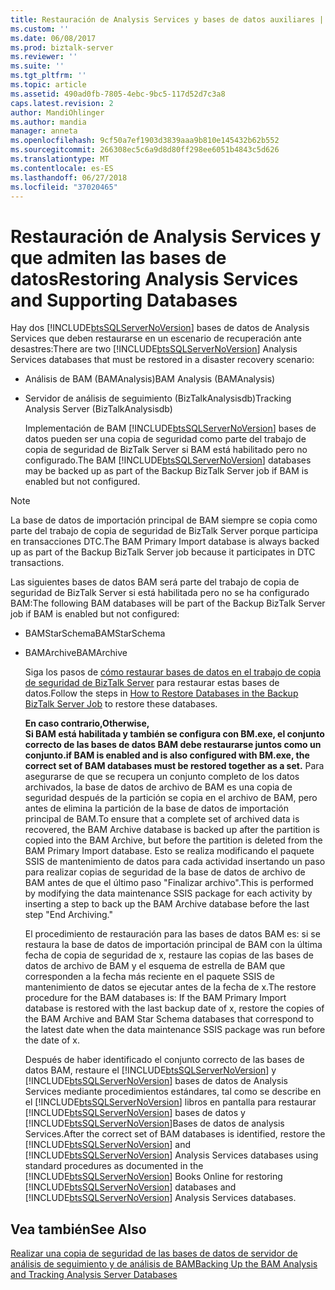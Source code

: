 ```yaml
---
title: Restauración de Analysis Services y bases de datos auxiliares | Microsoft Docs
ms.custom: ''
ms.date: 06/08/2017
ms.prod: biztalk-server
ms.reviewer: ''
ms.suite: ''
ms.tgt_pltfrm: ''
ms.topic: article
ms.assetid: 490ad0fb-7805-4ebc-9bc5-117d52d7c3a8
caps.latest.revision: 2
author: MandiOhlinger
ms.author: mandia
manager: anneta
ms.openlocfilehash: 9cf50a7ef1903d3839aaa9b810e145432b62b552
ms.sourcegitcommit: 266308ec5c6a9d8d80ff298ee6051b4843c5d626
ms.translationtype: MT
ms.contentlocale: es-ES
ms.lasthandoff: 06/27/2018
ms.locfileid: "37020465"
---
```

# <a name="restoring-analysis-services-and-supporting-databases"></a><span data-ttu-id="32c95-102">Restauración de Analysis Services y que admiten las bases de datos</span><span class="sxs-lookup"><span data-stu-id="32c95-102">Restoring Analysis Services and Supporting Databases</span></span>
<span data-ttu-id="32c95-103">Hay dos [!INCLUDE[btsSQLServerNoVersion](../includes/btssqlservernoversion-md.md)] bases de datos de Analysis Services que deben restaurarse en un escenario de recuperación ante desastres:</span><span class="sxs-lookup"><span data-stu-id="32c95-103">There are two [!INCLUDE[btsSQLServerNoVersion](../includes/btssqlservernoversion-md.md)] Analysis Services databases that must be restored in a disaster recovery scenario:</span></span>  
  
- <span data-ttu-id="32c95-104">Análisis de BAM (BAMAnalysis)</span><span class="sxs-lookup"><span data-stu-id="32c95-104">BAM Analysis (BAMAnalysis)</span></span>  
  
- <span data-ttu-id="32c95-105">Servidor de análisis de seguimiento (BizTalkAnalysisdb)</span><span class="sxs-lookup"><span data-stu-id="32c95-105">Tracking Analysis Server (BizTalkAnalysisdb)</span></span>  
  
  <span data-ttu-id="32c95-106">Implementación de BAM [!INCLUDE[btsSQLServerNoVersion](../includes/btssqlservernoversion-md.md)] bases de datos pueden ser una copia de seguridad como parte del trabajo de copia de seguridad de BizTalk Server si BAM está habilitado pero no configurado.</span><span class="sxs-lookup"><span data-stu-id="32c95-106">The BAM [!INCLUDE[btsSQLServerNoVersion](../includes/btssqlservernoversion-md.md)] databases may be backed up as part of the Backup BizTalk Server job if BAM is enabled but not configured.</span></span>  
  
> [!NOTE]  
>  <span data-ttu-id="32c95-107">La base de datos de importación principal de BAM siempre se copia como parte del trabajo de copia de seguridad de BizTalk Server porque participa en transacciones DTC.</span><span class="sxs-lookup"><span data-stu-id="32c95-107">The BAM Primary Import database is always backed up as part of the Backup BizTalk Server job because it participates in DTC transactions.</span></span>  
  
 <span data-ttu-id="32c95-108">Las siguientes bases de datos BAM será parte del trabajo de copia de seguridad de BizTalk Server si está habilitada pero no se ha configurado BAM:</span><span class="sxs-lookup"><span data-stu-id="32c95-108">The following BAM databases will be part of the Backup BizTalk Server job if BAM is enabled but not configured:</span></span>  
  
- <span data-ttu-id="32c95-109">BAMStarSchema</span><span class="sxs-lookup"><span data-stu-id="32c95-109">BAMStarSchema</span></span>  
  
- <span data-ttu-id="32c95-110">BAMArchive</span><span class="sxs-lookup"><span data-stu-id="32c95-110">BAMArchive</span></span>  
  
  <span data-ttu-id="32c95-111">Siga los pasos de [cómo restaurar bases de datos en el trabajo de copia de seguridad de BizTalk Server](../technical-guides/how-to-restore-databases-in-the-backup-biztalk-server-job.md) para restaurar estas bases de datos.</span><span class="sxs-lookup"><span data-stu-id="32c95-111">Follow the steps in [How to Restore Databases in the Backup BizTalk Server Job](../technical-guides/how-to-restore-databases-in-the-backup-biztalk-server-job.md) to restore these databases.</span></span>  
  
  <span data-ttu-id="32c95-112">**En caso contrario,**</span><span class="sxs-lookup"><span data-stu-id="32c95-112">**Otherwise,**</span></span>  
  <span data-ttu-id="32c95-113">**Si BAM está habilitada y también se configura con BM.exe, el conjunto correcto de las bases de datos BAM debe restaurarse juntos como un conjunto.**</span><span class="sxs-lookup"><span data-stu-id="32c95-113">**if BAM is enabled and is also configured with BM.exe, the correct set of BAM databases must be restored together as a set.**</span></span> <span data-ttu-id="32c95-114">Para asegurarse de que se recupera un conjunto completo de los datos archivados, la base de datos de archivo de BAM es una copia de seguridad después de la partición se copia en el archivo de BAM, pero antes de elimina la partición de la base de datos de importación principal de BAM.</span><span class="sxs-lookup"><span data-stu-id="32c95-114">To ensure that a complete set of archived data is recovered, the BAM Archive database is backed up after the partition is copied into the BAM Archive, but before the partition is deleted from the BAM Primary Import database.</span></span> <span data-ttu-id="32c95-115">Esto se realiza modificando el paquete SSIS de mantenimiento de datos para cada actividad insertando un paso para realizar copias de seguridad de la base de datos de archivo de BAM antes de que el último paso "Finalizar archivo".</span><span class="sxs-lookup"><span data-stu-id="32c95-115">This is performed by modifying the data maintenance SSIS package for each activity by inserting a step to back up the BAM Archive database before the last step "End Archiving."</span></span>  
  
  <span data-ttu-id="32c95-116">El procedimiento de restauración para las bases de datos BAM es: si se restaura la base de datos de importación principal de BAM con la última fecha de copia de seguridad de x, restaure las copias de las bases de datos de archivo de BAM y el esquema de estrella de BAM que corresponden a la fecha más reciente en el paquete SSIS de mantenimiento de datos se ejecutar antes de la fecha de x.</span><span class="sxs-lookup"><span data-stu-id="32c95-116">The restore procedure for the BAM databases is: If the BAM Primary Import database is restored with the last backup date of x, restore the copies of the BAM Archive and BAM Star Schema databases that correspond to the latest date when the data maintenance SSIS package was run before the date of x.</span></span>  
  
  <span data-ttu-id="32c95-117">Después de haber identificado el conjunto correcto de las bases de datos BAM, restaure el [!INCLUDE[btsSQLServerNoVersion](../includes/btssqlservernoversion-md.md)] y [!INCLUDE[btsSQLServerNoVersion](../includes/btssqlservernoversion-md.md)] bases de datos de Analysis Services mediante procedimientos estándares, tal como se describe en el [!INCLUDE[btsSQLServerNoVersion](../includes/btssqlservernoversion-md.md)] libros en pantalla para restaurar [!INCLUDE[btsSQLServerNoVersion](../includes/btssqlservernoversion-md.md)] bases de datos y [!INCLUDE[btsSQLServerNoVersion](../includes/btssqlservernoversion-md.md)]Bases de datos de analysis Services.</span><span class="sxs-lookup"><span data-stu-id="32c95-117">After the correct set of BAM databases is identified, restore the [!INCLUDE[btsSQLServerNoVersion](../includes/btssqlservernoversion-md.md)] and [!INCLUDE[btsSQLServerNoVersion](../includes/btssqlservernoversion-md.md)] Analysis Services databases using standard procedures as documented in the [!INCLUDE[btsSQLServerNoVersion](../includes/btssqlservernoversion-md.md)] Books Online for restoring [!INCLUDE[btsSQLServerNoVersion](../includes/btssqlservernoversion-md.md)] databases and [!INCLUDE[btsSQLServerNoVersion](../includes/btssqlservernoversion-md.md)] Analysis Services databases.</span></span>  
  
## <a name="see-also"></a><span data-ttu-id="32c95-118">Vea también</span><span class="sxs-lookup"><span data-stu-id="32c95-118">See Also</span></span>  
 [<span data-ttu-id="32c95-119">Realizar una copia de seguridad de las bases de datos de servidor de análisis de seguimiento y de análisis de BAM</span><span class="sxs-lookup"><span data-stu-id="32c95-119">Backing Up the BAM Analysis and Tracking Analysis Server Databases</span></span>](../technical-guides/backing-up-the-bam-analysis-and-tracking-analysis-server-databases.md)